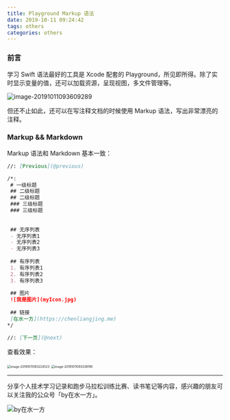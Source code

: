 ```yaml
---
title: Playground Markup 语法
date: 2019-10-11 09:24:42
tags: others
categories: others
---
```




### 前言

学习 Swift 语法最好的工具是 Xcode 配套的 Playground，所见即所得。除了实时显示变量的值，还可以加载资源，呈现视图，多文件管理等。

![image-20191011093609289](http://liangjinggege.com/2019-10-11-013609.png)

<!--more-->

但还不止如此，还可以在写注释文档的时候使用 Markup 语法，写出非常漂亮的注释。

### Markup && Markdown

 Markup 语法和 Markdown 基本一致：

```markdown
//: [Previous](@previous)

/*:
 # 一级标题
 ## 二级标题
 ## 二级标题
 ### 三级标题
 ### 三级标题
 
 
 ## 无序列表
 - 无序列表1
 - 无序列表2
 - 无序列表3
 
 ## 有序列表
 1. 有序列表1
 2. 有序列表2
 3. 有序列表3
 
 ## 图片
 ![我是图片](myIcon.jpg)
 
 ## 链接
 [在水一方](https://chenliangjing.me)
*/

//: [下一页](@next)

```

查看效果：

<img src="http://liangjinggege.com/2019-10-11-013229.png" alt="image-20191011093224523" style="zoom:50%;" />

<img src="http://liangjinggege.com/2019-10-11-013338.png" alt="image-20191011093338195" style="zoom:50%;" />

---
分享个人技术学习记录和跑步马拉松训练比赛、读书笔记等内容，感兴趣的朋友可以关注我的公众号「by在水一方」。

![by在水一方](http://liangjinggege.com/qrcode_for_gh_0be790c1f754_258.jpg)